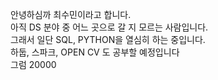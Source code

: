 안녕하심까 최수민이라고 합니다.  
아직 DS 분야 중 어느 곳으로 갈 지 모르는 사람입니다.  
그래서 일단 SQL, PYTHON을 열심히 하는 중입니다.  
하둡, 스파크, OPEN CV 도 공부할 예정입니다  
그럼 20000
